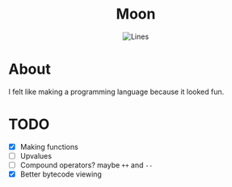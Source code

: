 <h1 align="center">Moon</h1>
<p align="center">
  <img alt="Lines" src="https://img.shields.io/tokei/lines/github/notsoclassy/Moon?style=flat-square">
</p>

# About
I felt like making a programming language because it looked fun.

# TODO
* [x] Making functions
* [ ] Upvalues
* [ ] Compound operators? maybe `++` and `--`
* [x] Better bytecode viewing